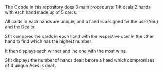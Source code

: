The C code in this repository does 3 main procedures:
1)It deals 2 hands with each hand made up of 5 cards.

  All cards in each hands are unique, and a hand is assigned for the user(You) and the Dealer.
  
2)It compares the cards in each hand with the respective card in the other hand to find which has the highest number.

  It then displays each winner and the one with the most wins.
  
3)It displays the number of hands dealt before a hand which compromises of 4 unique Aces is dealt.

